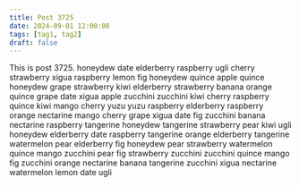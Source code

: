 ```yaml
---
title: Post 3725
date: 2024-09-01 12:00:00
tags: [tag1, tag2]
draft: false
---
```

This is post 3725.
honeydew
date
elderberry
raspberry
ugli
cherry
strawberry
xigua
raspberry
lemon
fig
honeydew
quince
apple
quince
honeydew
grape
strawberry
kiwi
elderberry
strawberry
banana
orange
quince
grape
date
xigua
apple
zucchini
zucchini
kiwi
cherry
raspberry
quince
kiwi
mango
cherry
yuzu
yuzu
raspberry
elderberry
raspberry
orange
nectarine
mango
cherry
grape
xigua
date
fig
zucchini
banana
nectarine
raspberry
tangerine
honeydew
tangerine
strawberry
pear
kiwi
ugli
honeydew
elderberry
date
raspberry
tangerine
orange
elderberry
tangerine
watermelon
pear
elderberry
fig
honeydew
pear
strawberry
watermelon
quince
mango
zucchini
pear
fig
strawberry
zucchini
zucchini
quince
mango
fig
zucchini
orange
nectarine
banana
tangerine
zucchini
xigua
nectarine
watermelon
lemon
date
ugli
